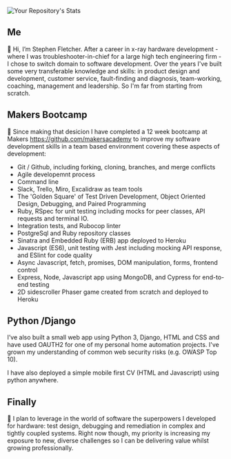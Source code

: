 ![Your Repository's Stats](https://github-readme-stats.vercel.app/api?username=stephenfletchtek&show_icons=true)

## Me

👋 Hi, I’m Stephen Fletcher. After a career in x-ray hardware development - where I was troubleshooter-in-chief for a large high tech engineering firm - I chose to switch domain to software development. Over the years I've built some very transferable knowledge and skills: in product design and development, customer service, fault-finding and diagnosis, team-working, coaching, management and leadership. So I'm far from starting from scratch. 

## Makers Bootcamp

🌱  Since making that desicion I have completed a 12 week bootcamp at Makers https://github.com/makersacademy to improve my software development skills in a team based environment covering these aspects of development:

 * Git / Github, including forking, cloning, branches, and merge conflicts
 * Agile developemnt process
 * Command line 
 * Slack, Trello, Miro, Excalidraw as team tools
 * The 'Golden Square' of Test Driven Development, Object Oriented Design, Debugging, and Paired Programming
 * Ruby, RSpec for unit testing including mocks for peer classes, API requests and terminal IO.
 * Integration tests, and Rubocop linter
 * PostgreSql and Ruby repository classes
 * Sinatra and Embedded Ruby (ERB) app deployed to Heroku
 * Javascript (ES6), unit testing with Jest including mocking API response, and ESlint for code quality
 * Async Javascript, fetch, promises, DOM manipulation, forms, frontend control
 * Express, Node, Javascript app using MongoDB, and Cypress for end-to-end testing
 * 2D sidescroller Phaser game created from scratch and deployed to Heroku

## Python /Django
 
I’ve also built a small web app using Python 3, Django, HTML and CSS and have used OAUTH2 for one of my personal home automation projects. I've grown my understanding of common web security risks (e.g. OWASP Top 10).

I have also deployed a simple mobile first CV (HTML and Javascript) using python anywhere.

## Finally

👀 I plan to leverage in the world of software the superpowers I developed for hardware: test design, debugging and remediation in complex and tightly coupled systems. Right now though, my priority is increasing my exposure to new, diverse challenges so I can be delivering value whilst growing professionally.
